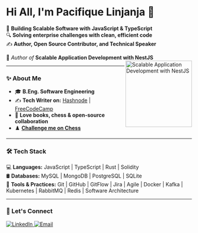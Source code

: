 # Hi All, I'm Pacifique Linjanja 👋

🚀 **Building Scalable Software with JavaScript & TypeScript**  
🔍 **Solving enterprise challenges with clean, efficient code**  
✍️ **Author, Open Source Contributor, and Technical Speaker**  

📖 *Author of* **Scalable Application Development with NestJS**  
<a href="https://www.amazon.com/Scalable-Application-Development-NestJS-microservices/dp/1835468608">
    <img align="right" src="https://m.media-amazon.com/images/I/51WLweD7SZL._SY522_.jpg" width="180" alt="Scalable Application Development with NestJS" />
</a>

---

### ✨ About Me  
- 🎓 **B.Eng. Software Engineering**  
- ✍️ **Tech Writer on:** [Hashnode](https://paclinjanja.hashnode.dev/) | [FreeCodeCamp](https://www.freecodecamp.org/news/author/paclinjanja/)  
- 📖 **Love books, chess & open-source collaboration**  
- ♟️ **[Challenge me on Chess](https://www.chess.com/member/ghostpac)**  

---

### 🛠 Tech Stack  

💻 **Languages:** JavaScript | TypeScript | Rust | Solidity  
🛢 **Databases:** MySQL | MongoDB | PostgreSQL | SQLite  
🔧 **Tools & Practices:** Git | GitHub | GitFlow | Jira | Agile | Docker | Kafka | Kubernetes | RabbitMQ | Redis | Software Architecture  

---

### 🔗 Let's Connect  

<p align="left">
<a href="https://linkedin.com/in/pacifique-linjanja/">
    <img alt="LinkedIn" src="https://img.shields.io/badge/LinkedIn-pacifiquelinjanja-blue?style=flat-square&logo=linkedin">
</a>
<a href="mailto:pacilinja2@gmail.com">
    <img alt="Email" src="https://img.shields.io/badge/Email-pacilinja2@gmail.com-blue?style=flat-square&logo=Microsoft%20outlook">
</a>
</p>
